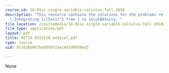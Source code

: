 ```yaml
---
course_id: 18-01sc-single-variable-calculus-fall-2010
description: "This resource contains the solutions for the problems related to the\
  \ Integrating 1/(5x+2)^2 from 1 to in\uFB01nity. "
file_location: /coursemedia/18-01sc-single-variable-calculus-fall-2010/07163bb0b7ba935b72ae14d3d0850ed2_MIT18_01SCF10_ex91sol.pdf
file_type: application/pdf
layout: pdf
title: MIT18_01SCF10_ex91sol.pdf
type: course
uid: 07163bb0b7ba935b72ae14d3d0850ed2

---
```

None